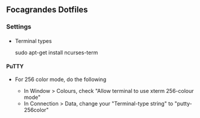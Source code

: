 ## Focagrandes Dotfiles

### Settings

####

- Terminal types





     sudo apt-get install ncurses-term





#### PuTTY

- For 256 color mode, do the following

     - In Window > Colours, check "Allow terminal to use xterm 256-colour mode"
     - In Connection > Data, change your "Terminal-type string" to "putty-256color"

